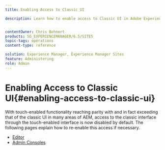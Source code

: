 ```yaml
---
title: Enabling Access to Classic UI

description: Learn how to enable access to Classic UI in Adobe Experience Manager.


contentOwner: Chris Bohnert
products: SG_EXPERIENCEMANAGER/6.5/SITES
topic-tags: operations
content-type: reference

solution: Experience Manager, Experience Manager Sites
feature: Administering
role: Admin
---
```

# Enabling Access to Classic UI{#enabling-access-to-classic-ui}

With touch-enabled functionality reaching parity with and in fact exceeding that of the classic UI in many areas of AEM, access to the classic interface through the touch-enabled interface is now disabled by default. The following pages explain how to re-enable this access if necessary.

* [Editor](/help/sites-administering/enable-classic-ui-editor.md)
* [Admin Consoles](/help/sites-administering/enable-classic-ui-admin.md)

